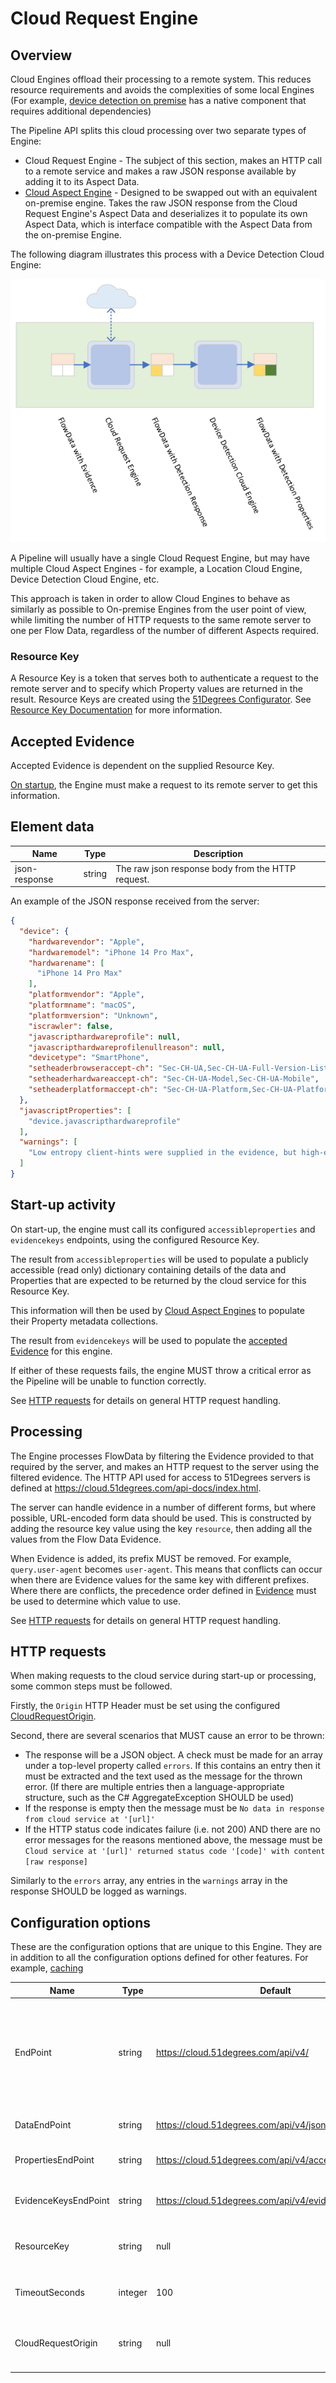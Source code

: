 # Cloud Request Engine

## Overview

Cloud Engines offload their processing to a remote system. This reduces 
resource requirements and avoids the complexities of some local 
Engines (For example, 
[device detection on premise](../../device-detection-specification/pipeline-elements/device-detection-on-premise.md) 
has a native component that requires additional dependencies) 

The Pipeline API splits this cloud processing over two separate types of 
Engine:
- Cloud Request Engine - The subject of this section, makes an HTTP 
  call to a remote service and makes a raw JSON response available 
  by adding it to its Aspect Data.
- [Cloud Aspect Engine](cloud-aspect-engine.md) - Designed to be swapped 
  out with an equivalent on-premise engine. Takes the raw JSON response 
  from the Cloud Request Engine's Aspect Data and deserializes it to 
  populate its own Aspect Data, which is interface compatible 
  with the Aspect Data from the on-premise Engine.

The following diagram illustrates this process with a Device Detection
Cloud Engine:

![Cloud Engine flow](../../../pipeline-specification/images/Device%20Detection%20Cloud%20Engine.png)

A Pipeline will usually have a single Cloud Request Engine, but may have 
multiple Cloud Aspect Engines - for example, a Location Cloud Engine, 
Device Detection Cloud Engine, etc.

This approach is taken in order to allow Cloud Engines to behave as 
similarly as possible to On-premise Engines from the user point of view, 
while limiting the number of HTTP requests to the same remote 
server to one per Flow Data, regardless
of the number of different Aspects required.

### Resource Key

A Resource Key is a token that serves both to authenticate a request to the 
remote server and to specify which Property values are returned in the 
result. Resource Keys are created using the 
[51Degrees Configurator](https://51degrees.com/documentation/4.4/_concepts__configurator.html). 
See [Resource Key Documentation](https://51degrees.com/documentation/4.4/_info__resource_keys.html)
for more information.

## Accepted Evidence

Accepted Evidence is dependent on the supplied Resource Key.

[On startup](#startup-activity), the Engine must make a request to its 
remote server
to get this information.

## Element data

| **Name**      | **Type** | **Description**                                   |
|---------------|----------|---------------------------------------------------|
| json-response | string   | The raw json response body from the HTTP request. |

An example of the JSON response received from the server:

```json
{
  "device": {
    "hardwarevendor": "Apple",
    "hardwaremodel": "iPhone 14 Pro Max",
    "hardwarename": [
      "iPhone 14 Pro Max"
    ],
    "platformvendor": "Apple",
    "platformname": "macOS",
    "platformversion": "Unknown",
    "iscrawler": false,
    "javascripthardwareprofile": null,
    "javascripthardwareprofilenullreason": null,
    "devicetype": "SmartPhone",
    "setheaderbrowseraccept-ch": "Sec-CH-UA,Sec-CH-UA-Full-Version-List,Sec-CH-UA-Mobile,Sec-CH-UA-Platform",
    "setheaderhardwareaccept-ch": "Sec-CH-UA-Model,Sec-CH-UA-Mobile",
    "setheaderplatformaccept-ch": "Sec-CH-UA-Platform,Sec-CH-UA-Platform-Version"
  },
  "javascriptProperties": [
    "device.javascripthardwareprofile"
  ],
  "warnings": [
    "Low entropy client-hints were supplied in the evidence, but high-entropy client-hints were not.\nThis will lead to less accurate results, and indicates that permissions were not set correctly in the original response to the browser.\nFor more info on client-hint permissions, see http://51degrees.me/documentation/4.4/_device_detection__features__user_agent_client_hints.html."
  ]
}
```

## Start-up activity

On start-up, the engine must call its configured `accessibleproperties` 
and `evidencekeys` 
endpoints, using the configured Resource Key.

The result from `accessibleproperties` will be used to populate a publicly 
accessible (read only) dictionary containing details of the data and 
Properties that are expected to be returned by the cloud service for this 
Resource Key.

This information will then be used by [Cloud Aspect Engines](cloud-aspect-engine.md) 
to populate their Property metadata collections.

The result from `evidencekeys` will be used to populate the 
[accepted Evidence](#accepted-evidence) for this engine.

If either of these requests fails, the engine MUST throw a critical 
error as the Pipeline will be unable to function correctly.

See [HTTP requests](#http-requests) for details on general 
HTTP request handling.

## Processing

The Engine processes FlowData by filtering the Evidence provided to that
required by the server, and makes an HTTP 
request to the server using the filtered evidence. The HTTP API used for access to 
51Degrees servers is defined at https://cloud.51degrees.com/api-docs/index.html.

The server can handle evidence in a number of different forms, but where 
possible, URL-encoded form data should be used. This is constructed 
by adding the resource key value using the key `resource`, then adding
all the values from the Flow Data Evidence.

When Evidence is added, its prefix MUST be removed. 
For example, `query.user-agent` becomes `user-agent`.
This means that conflicts can occur when there are Evidence values for the same
key with different prefixes. Where there are conflicts, the precedence order 
defined in [Evidence](../features/evidence.md) must be used to
determine which value to use.

See [HTTP requests](#http-requests) for details on general 
HTTP request handling.

## HTTP requests

When making requests to the cloud service during start-up or processing, some
common steps must be followed.

Firstly, the `Origin` HTTP Header must be set using the configured 
[CloudRequestOrigin](#configuration-options).

Second, there are several scenarios that MUST cause an error to be thrown:

- The response will be a JSON object. A check must be made for an array under a 
  top-level property called `errors`. If this contains an entry then it must be 
  extracted and the text 
  used as the message for the thrown error. (If there are multiple entries 
  then a language-appropriate structure, such as the C# AggregateException 
  SHOULD be used)
- If the response is empty then the message must be 
  `No data in response from cloud service at '[url]'`
- If the HTTP status code indicates failure (i.e. not 200) AND there are no 
  error messages for the reasons mentioned above, the message must be 
  `Cloud service at '[url]' returned status code '[code]' with content [raw response]`

Similarly to the `errors` array, any entries in the `warnings` array in the 
response SHOULD be logged as warnings.

## Configuration options

These are the configuration options that are unique to this Engine. They 
are in addition to all the configuration options defined for other features. 
For example,
[caching](../../../pipeline-specification/part2/features/caching.md)

| **Name**             | **Type** | **Default**                                             | **Description**                                                                                                                                                                           |
|----------------------|----------|---------------------------------------------------------|-------------------------------------------------------------------------------------------------------------------------------------------------------------------------------------------|
| EndPoint             | string   | https://cloud.51degrees.com/api/v4/                     | The base URL for the cloud service. This will be suffixed with `json`, `accessibleproperties` or `evidencekeys` to form the complete URLs for the various endpoints called by the engine. |
| DataEndPoint         | string   | https://cloud.51degrees.com/api/v4/json                 | The URL for the cloud service data end point                                                                                                                                              |
| PropertiesEndPoint   | string   | https://cloud.51degrees.com/api/v4/accessibleproperties | The URL for the cloud service properties end point                                                                                                                                        |
| EvidenceKeysEndPoint | string   | https://cloud.51degrees.com/api/v4/evidencekeys         | The URL for the cloud service evidence keys end point                                                                                                                                     |
| ResourceKey          | string   | null                                                    | The Resource Key to use when making requests to the cloud service                                                                                                                         |
| TimeoutSeconds       | integer  | 100                                                     | The timeout to use when making requests to the cloud service                                                                                                                              |
| CloudRequestOrigin   | string   | null                                                    | The value to set the 'Origin' header to when making requests to the cloud service                                                                                                         |

